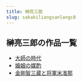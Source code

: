 ```yaml
---
title: 榊亮三郎
slug: sakakiliangsanlangc8
---
```


## 榊亮三郎の作品一覧

- [大師の時代](dashinoshidai99)
- [婚姻の媒酌](hunyinnomeizhuo77)
- [金剛智三蔵と将軍米准那](jingangzhisanzangtojiangjunmizhunna31)
